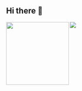 ## Hi there 👋

<div>
  <img height="170" align="left" src="https://github-readme-stats.vercel.app/api?username=35Tim&count_private=true&include_all_commits=true" />
  <img src="https://github-readme-stats.vercel.app/api/top-langs/?username=35Tim&layout=compact" />
</div>
